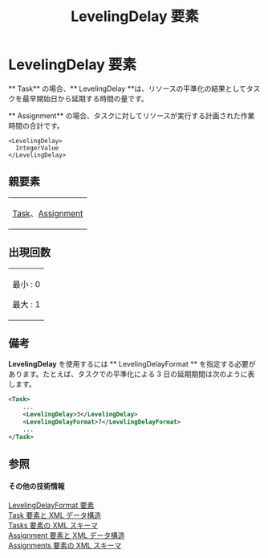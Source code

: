 ﻿---
title: LevelingDelay 要素
TOCTitle: LevelingDelay 要素
ms:assetid: 02a5a3be-5569-4f08-97b0-c23dceb35861
ms:mtpsurl: https://msdn.microsoft.com/ja-jp/library/Bb968397(v=office.12)
ms:contentKeyID: 16730780
ms.date: 06/30/2008
mtps_version: v=office.12
dev_langs:
- xml
ms.translationtype: HT
---

# LevelingDelay 要素

** Task** の場合、** LevelingDelay **は、リソースの平準化の結果としてタスクを最早開始日から延期する時間の量です。

** Assignment** の場合、タスクに対してリソースが実行する計画された作業時間の合計です。

    <LevelingDelay>
      IntegerValue
    </LevelingDelay>

## 親要素

<table>
<colgroup>
<col style="width: 100%" />
</colgroup>
<tbody>
<tr class="odd">
<td><p><a href="task-element.md">Task</a>、<a href="assignment-element.md">Assignment</a></p></td>
</tr>
</tbody>
</table>


## 出現回数


<table>
<colgroup>
<col style="width: 100%" />
</colgroup>
<tbody>
<tr class="odd">
<td><p>最小 : 0</p>
<p>最大 : 1</p></td>
</tr>
</tbody>
</table>


## 備考

**LevelingDelay** を使用するには ** LevelingDelayFormat ** を指定する必要があります。たとえば、タスクでの平準化による 3 日の延期期間は次のように表します。

``` xml
<Task>
    ...
    <LevelingDelay>3</LevelingDelay>
    <LevelingDelayFormat>7</LevelingDelayFormat>
    ...
</Task>
```

## 参照

#### その他の技術情報

[LevelingDelayFormat 要素](levelingdelayformat-element.md)  
[Task 要素と XML データ構造](task-elements-and-xml-structure.md)  
[Tasks 要素の XML スキーマ](xml-schema-for-the-tasks-element.md)  
[Assignment 要素と XML データ構造](assignment-elements-and-xml-structure.md)  
[Assignments 要素の XML スキーマ](xml-schema-for-the-assignments-element.md)

